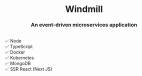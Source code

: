 <div align="center">

# Windmill 

</div>

<div align="center">

 ### An event-driven microservices application

</div>
&nbsp;
<br>
✅ Node
<br>
✅ TypeScript
<br>
✅ Docker
<br>
✅ Kubernetes
<br>
✅ MongoDB
<br>
✅ SSR React (Next JS)

&nbsp;